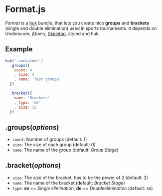 Format.js
=========

*Format* is a [huk](https://github.com/gerhardberger/HuK) bundle, that lets you create nice **groups** and **brackets** (single and double elimination) used in sports tournaments. It depends on Underscore, jQuery, [Skeleton](http://www.getskeleton.com/), styled and huk.

Example
-------

``` js
huk('.container')
  .groups({
    count: 4
    , size: 4
    , name: 'Test groups'
  })
  .
  .bracket({
    name: 'Brackets'
    , type: 'de'
    , size: 32
  })
```

.groups(*options*)
------------------

 * `count`: Number of groups (default: 1)
 * `size`: The size of each group (default: 0)
 * `name`: The name of the group (default: *Group Stage*)

.bracket(*options*)
------------------

 * `size`: The size of the bracket, has to be the power of 2 (default: 2)
 * `name`: The name of the bracket (default: *Bracket Stage*)
 * `type`: **se** == *Single elimination*, **de** == *Doubleelimination* (default: *se*)